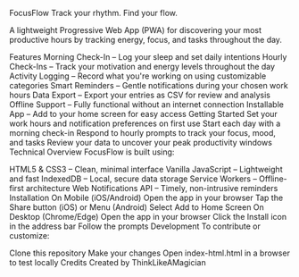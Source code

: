 FocusFlow
Track your rhythm. Find your flow.

A lightweight Progressive Web App (PWA) for discovering your most productive hours by tracking energy, focus, and tasks throughout the day.

Features
Morning Check-In – Log your sleep and set daily intentions
Hourly Check-Ins – Track your motivation and energy levels throughout the day
Activity Logging – Record what you're working on using customizable categories
Smart Reminders – Gentle notifications during your chosen work hours
Data Export – Export your entries as CSV for review and analysis
Offline Support – Fully functional without an internet connection
Installable App – Add to your home screen for easy access
Getting Started
Set your work hours and notification preferences on first use
Start each day with a morning check-in
Respond to hourly prompts to track your focus, mood, and tasks
Review your data to uncover your peak productivity windows
Technical Overview
FocusFlow is built using:

HTML5 & CSS3 – Clean, minimal interface
Vanilla JavaScript – Lightweight and fast
IndexedDB – Local, secure data storage
Service Workers – Offline-first architecture
Web Notifications API – Timely, non-intrusive reminders
Installation
On Mobile (iOS/Android)
Open the app in your browser
Tap the Share button (iOS) or Menu (Android)
Select Add to Home Screen
On Desktop (Chrome/Edge)
Open the app in your browser
Click the Install icon in the address bar
Follow the prompts
Development
To contribute or customize:

Clone this repository
Make your changes
Open index-html.html in a browser to test locally
Credits
Created by ThinkLikeAMagician
